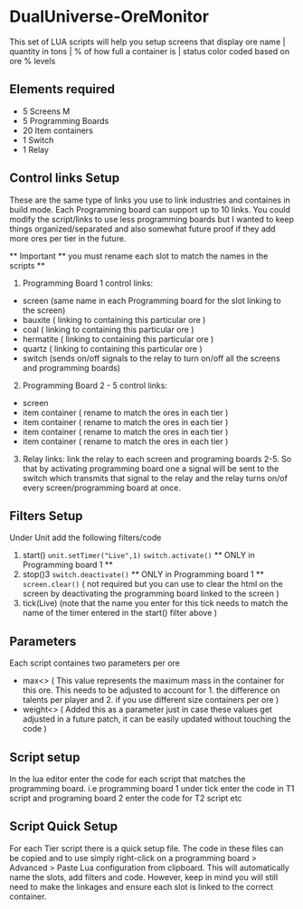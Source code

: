 # DualUniverse-OreMonitor
This set of LUA scripts will help you setup screens that display ore name | quantity in tons | % of how full a container is | status color coded based on ore % levels

## Elements required

- 5 Screens M
- 5 Programming Boards
- 20 Item containers
- 1 Switch
- 1 Relay

## Control links Setup
These are the same type of links you use to link industries and containes in build mode. Each Programming board can support up to 10 links. You could modify the script/links to use less programming boards but I wanted to keep things organized/separated and also somewhat future proof if they add more ores per tier in the future.

** Important ** you must rename each slot to match the names in the scripts **

1. Programming Board 1 control links:
  - screen (same name in each Programming board for the slot linking to the screen)
  - bauxite ( linking to containing this particular ore )
  - coal ( linking to containing this particular ore )
  - hermatite ( linking to containing this particular ore )
  - quartz ( linking to containing this particular ore )
  - switch (sends on/off signals to the relay to turn on/off all the screens and programming boards)
  
2. Programming Board 2 - 5 control links:
- screen
- item container  ( rename to match the ores in each tier )
- item container  ( rename to match the ores in each tier )
- item container  ( rename to match the ores in each tier )
- item container  ( rename to match the ores in each tier )

3. Relay links:
link the relay to each screen and programing boards 2-5. So that by activating programming board one a signal will be sent to the switch which transmits that signal to the relay and the relay turns on/of every screen/programming board at once.

## Filters Setup
Under Unit add the following filters/code

1. start()
  `unit.setTimer("Live",1)`
  `switch.activate()` ** ONLY in Programming board 1 **
2. stop()3
  `switch.deactivate()` ** ONLY in Programming board 1 **
  `screen.clear()` ( not required but you can use to clear the html on the screen by deactivating the programming board linked to the screen )
3. tick(Live) (note that the name you enter for this tick needs to match the name of the timer entered in the start() filter above )

## Parameters
Each script containes two parameters per ore
- max<<orename>> ( This value represents the maximum mass in the container for this ore. This needs to be adjusted to account for 1. the difference on talents per player and 2. if you use different size containers per ore )
- weight<<orename>> ( Added this as a parameter just in case these values get adjusted in a future patch, it can be easily updated without touching the code )

## Script setup
In the lua editor enter the code for each script that matches the programming board. i.e programming board 1 under tick enter the code in T1 script and programing board 2 enter the code for T2 script etc
  
## Script Quick Setup
For each Tier script there is a quick setup file. The code in these files can be copied and to use simply right-click on a programming board > Advanced > Paste Lua configuration from clipboard. This will automatically name the slots, add filters and code. However, keep in mind you will still need to make the linkages and ensure each slot is linked to the correct container.
